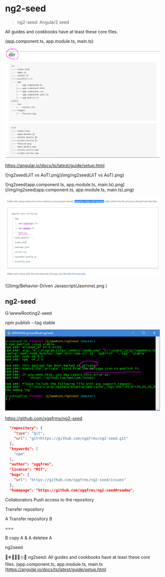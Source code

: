 # ng2-seed  

> ng2-seed: Angular2 seed    

All guides and cookbooks have at least these core files.   

(app.component.ts, app.module.ts, main.ts)  

![](img/webpack-dir(Angular2-App).png)

https://angular.io/docs/ts/latest/guide/setup.html

![ng2seed(JiT vs AoT).png](img/ng2seed(JiT vs AoT).png)

![ng2seed(app.component.ts, app.module.ts, main.ts).png](/img/ng2seed(app.component.ts, app.module.ts, main.ts).png)

![angular-tour-of-heroes(dir).png	](./img/angular-tour-of-heroes(dir).png	)

![](img/Behavior-Driven Javascript(Jasmine).png	)
 


## ng2-seed


G:\wwwRoot\ng2-seed


npm publish --tag stable

!["private": true](./img/npm-publish-private-error.png)





https://github.com/xgqfrms/ng2-seed



```json
  "repository": {
    "type": "git",
    "url": "git+https://github.com/xgqfrms/ng2-seed.git"
  },
  "keywords": [
    "npm"
  ],
  "author": "xgqfrms",
  "license": "MIT",
  "bugs": {
    "url": "https://github.com/xgqfrms/ng2-seed/issues"
  },
  "homepage": "https://github.com/xgqfrms/ng2-seed#readme",
```





Collaborators Push access to the repository


Transfer repository



A Transfer repository B

===

B copy A & A deletee A







ng2seed

🎅❄🎄🎁🔀⛄🔔 ng2seed: All guides and cookbooks have at least these core files. (app.component.ts, app.module.ts, main.ts )https://angular.io/docs/ts/latest/guide/setup.html












